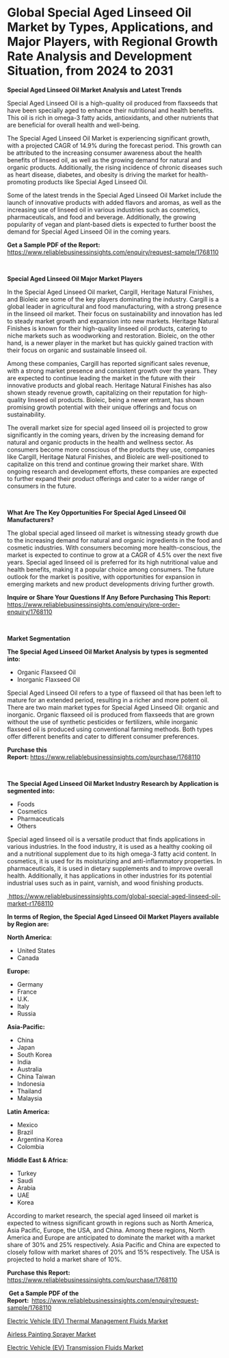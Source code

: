 <p><h1>Global Special Aged Linseed Oil Market by Types, Applications, and Major Players, with Regional Growth Rate Analysis and Development Situation, from 2024 to 2031</h1></p><p><strong>Special Aged Linseed Oil Market Analysis and Latest Trends</strong></p>
<p><p>Special Aged Linseed Oil is a high-quality oil produced from flaxseeds that have been specially aged to enhance their nutritional and health benefits. This oil is rich in omega-3 fatty acids, antioxidants, and other nutrients that are beneficial for overall health and well-being.</p><p>The Special Aged Linseed Oil Market is experiencing significant growth, with a projected CAGR of 14.9% during the forecast period. This growth can be attributed to the increasing consumer awareness about the health benefits of linseed oil, as well as the growing demand for natural and organic products. Additionally, the rising incidence of chronic diseases such as heart disease, diabetes, and obesity is driving the market for health-promoting products like Special Aged Linseed Oil.</p><p>Some of the latest trends in the Special Aged Linseed Oil Market include the launch of innovative products with added flavors and aromas, as well as the increasing use of linseed oil in various industries such as cosmetics, pharmaceuticals, and food and beverage. Additionally, the growing popularity of vegan and plant-based diets is expected to further boost the demand for Special Aged Linseed Oil in the coming years.</p></p>
<p><strong>Get a Sample PDF of the Report:&nbsp;</strong> <a href="https://www.reliablebusinessinsights.com/enquiry/request-sample/1768110">https://www.reliablebusinessinsights.com/enquiry/request-sample/1768110</a></p>
<p>&nbsp;</p>
<p><strong>Special Aged Linseed Oil Major Market Players</strong></p>
<p><p>In the Special Aged Linseed Oil market, Cargill, Heritage Natural Finishes, and Bioleic are some of the key players dominating the industry. Cargill is a global leader in agricultural and food manufacturing, with a strong presence in the linseed oil market. Their focus on sustainability and innovation has led to steady market growth and expansion into new markets. Heritage Natural Finishes is known for their high-quality linseed oil products, catering to niche markets such as woodworking and restoration. Bioleic, on the other hand, is a newer player in the market but has quickly gained traction with their focus on organic and sustainable linseed oil.</p><p>Among these companies, Cargill has reported significant sales revenue, with a strong market presence and consistent growth over the years. They are expected to continue leading the market in the future with their innovative products and global reach. Heritage Natural Finishes has also shown steady revenue growth, capitalizing on their reputation for high-quality linseed oil products. Bioleic, being a newer entrant, has shown promising growth potential with their unique offerings and focus on sustainability.</p><p>The overall market size for special aged linseed oil is projected to grow significantly in the coming years, driven by the increasing demand for natural and organic products in the health and wellness sector. As consumers become more conscious of the products they use, companies like Cargill, Heritage Natural Finishes, and Bioleic are well-positioned to capitalize on this trend and continue growing their market share. With ongoing research and development efforts, these companies are expected to further expand their product offerings and cater to a wider range of consumers in the future.</p></p>
<p>&nbsp;</p>
<p><strong>What Are The Key Opportunities For Special Aged Linseed Oil Manufacturers?</strong></p>
<p><p>The global special aged linseed oil market is witnessing steady growth due to the increasing demand for natural and organic ingredients in the food and cosmetic industries. With consumers becoming more health-conscious, the market is expected to continue to grow at a CAGR of 4.5% over the next five years. Special aged linseed oil is preferred for its high nutritional value and health benefits, making it a popular choice among consumers. The future outlook for the market is positive, with opportunities for expansion in emerging markets and new product developments driving further growth.</p></p>
<p><strong>Inquire or Share Your Questions If Any Before Purchasing This Report:</strong> <a href="https://www.reliablebusinessinsights.com/enquiry/pre-order-enquiry/1768110">https://www.reliablebusinessinsights.com/enquiry/pre-order-enquiry/1768110</a></p>
<p>&nbsp;</p>
<p><strong>Market Segmentation</strong></p>
<p><strong>The Special Aged Linseed Oil Market Analysis by types is segmented into:</strong></p>
<p><ul><li>Organic Flaxseed Oil</li><li>Inorganic Flaxseed Oil</li></ul></p>
<p><p>Special Aged Linseed Oil refers to a type of flaxseed oil that has been left to mature for an extended period, resulting in a richer and more potent oil. There are two main market types for Special Aged Linseed Oil: organic and inorganic. Organic flaxseed oil is produced from flaxseeds that are grown without the use of synthetic pesticides or fertilizers, while inorganic flaxseed oil is produced using conventional farming methods. Both types offer different benefits and cater to different consumer preferences.</p></p>
<p><strong>Purchase this Report:&nbsp;</strong><a href="https://www.reliablebusinessinsights.com/purchase/1768110">https://www.reliablebusinessinsights.com/purchase/1768110</a></p>
<p>&nbsp;</p>
<p><strong>The Special Aged Linseed Oil Market Industry Research by Application is segmented into:</strong></p>
<p><ul><li>Foods</li><li>Cosmetics</li><li>Pharmaceuticals</li><li>Others</li></ul></p>
<p><p>Special aged linseed oil is a versatile product that finds applications in various industries. In the food industry, it is used as a healthy cooking oil and a nutritional supplement due to its high omega-3 fatty acid content. In cosmetics, it is used for its moisturizing and anti-inflammatory properties. In pharmaceuticals, it is used in dietary supplements and to improve overall health. Additionally, it has applications in other industries for its potential industrial uses such as in paint, varnish, and wood finishing products.</p></p>
<p><a href="https://www.reliablebusinessinsights.com/global-special-aged-linseed-oil-market-r1768110">&nbsp;https://www.reliablebusinessinsights.com/global-special-aged-linseed-oil-market-r1768110</a></p>
<p><strong>In terms of Region, the Special Aged Linseed Oil Market Players available by Region are:</strong></p>
<p>
    <p> <strong> North America: </strong>
        <ul>
            <li>United States</li>
            <li>Canada</li>
        </ul>
        </p> 
    <p> <strong> Europe: </strong>
        <ul>
            <li>Germany</li>
            <li>France</li>
            <li>U.K.</li>
            <li>Italy</li>
            <li>Russia</li>
        </ul>
        </p> 
    <p> <strong> Asia-Pacific: </strong>
        <ul>
            <li>China</li>
            <li>Japan</li>
            <li>South Korea</li>
            <li>India</li>
            <li>Australia</li>
            <li>China Taiwan</li>
            <li>Indonesia</li>
            <li>Thailand</li>
            <li>Malaysia</li>
        </ul>
        </p> 
    <p> <strong> Latin America: </strong>
        <ul>
            <li>Mexico</li>
            <li>Brazil</li>
            <li>Argentina Korea</li>
            <li>Colombia</li>
        </ul>
        </p> 
    <p> <strong> Middle East & Africa: </strong>
        <ul>
            <li>Turkey</li>
            <li>Saudi</li>
            <li>Arabia</li>
            <li>UAE</li>
            <li>Korea</li>
        </ul>
    </p>
    </p>
<p><p>According to market research, the special aged linseed oil market is expected to witness significant growth in regions such as North America, Asia Pacific, Europe, the USA, and China. Among these regions, North America and Europe are anticipated to dominate the market with a market share of 30% and 25% respectively. Asia Pacific and China are expected to closely follow with market shares of 20% and 15% respectively. The USA is projected to hold a market share of 10%.</p></p>
<p><strong>Purchase this Report: </strong><a href="https://www.reliablebusinessinsights.com/purchase/1768110">https://www.reliablebusinessinsights.com/purchase/1768110</a></p>
<p>&nbsp;<strong>Get a Sample PDF of the Report:&nbsp;&nbsp;</strong><a href="https://www.reliablebusinessinsights.com/enquiry/request-sample/1768110">https://www.reliablebusinessinsights.com/enquiry/request-sample/1768110</a></p>
<p><strong></strong></p>
<p><p><a href="https://github.com/khayangel/Market-Research-Report-List-3/blob/main/electric-vehicle-ev-thermal-management-fluids-market.md">Electric Vehicle (EV) Thermal Management Fluids Market</a></p><p><a href="https://issuu.com/reportprime-2/docs/airless-painting-sprayer-market-size-2030.pptx">Airless Painting Sprayer Market</a></p><p><a href="https://github.com/brentleyjimmiealvaradoz4l1rea/Market-Research-Report-List-3/blob/main/electric-vehicle-ev-transmission-fluids-market.md">Electric Vehicle (EV) Transmission Fluids Market</a></p></p>